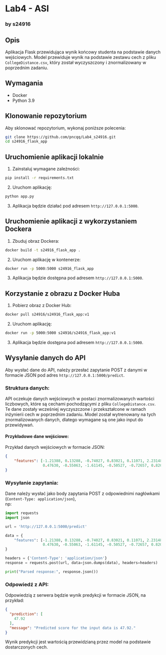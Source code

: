 # Lab4 - ASI

### by s24916

## Opis

Aplikacja Flask przewidująca wynik końcowy studenta na podstawie danych wejściowych. Model przewiduje wynik na podstawie
zestawu cech z pliku `CollegeDistance.csv`, który został wyczyszczony i znormalizowany w poprzednim zadaniu.

## Wymagania

- Docker
- Python 3.9

## Klonowanie repozytorium

Aby sklonować repozytorium, wykonaj poniższe polecenia:

```bash
git clone https://github.com/pncqq/Lab4_s24916.git
cd s24916_flask_app
```

## Uruchomienie aplikacji lokalnie

1. Zainstaluj wymagane zależności:

```bash
pip install -r requirements.txt
```

2. Uruchom aplikację:

```bash
python app.py
```

3. Aplikacja będzie działać pod adresem `http://127.0.0.1:5000`.

## Uruchomienie aplikacji z wykorzystaniem Dockera

1. Zbuduj obraz Dockera:

```bash
docker build -t s24916_flask_app .
```

2. Uruchom aplikację w kontenerze:

```bash
docker run -p 5000:5000 s24916_flask_app
```

3. Aplikacja będzie dostępna pod adresem `http://127.0.0.1:5000`.

## Korzystanie z obrazu z Docker Huba

1. Pobierz obraz z Docker Hub:

```bash
docker pull s24916/s24916_flask_app:v1
```

2. Uruchom aplikację:

```bash
docker run -p 5000:5000 s24916/s24916_flask_app:v1
```

3. Aplikacja będzie dostępna pod adresem `http://127.0.0.1:5000`.

## Wysyłanie danych do API

Aby wysłać dane do API, należy przesłać zapytanie POST z danymi w formacie JSON pod adres
`http://127.0.0.1:5000/predict`.

### Struktura danych:

API oczekuje danych wejściowych w postaci znormalizowanych wartości liczbowych, które są cechami pochodzącymi z pliku
`CollegeDistance.csv`. Te dane zostały wcześniej wyczyszczone i przekształcone w ramach inżynierii cech w poprzednim
zadaniu. Model został wytrenowany na tych znormalizowanych danych, dlatego wymagane są one jako input do przewidywań.

#### Przykładowe dane wejściowe:

Przykład danych wejściowych w formacie JSON:

```json
{
    "features": [-1.21388, 0.13288, -0.74027, 0.83021, 0.11071, 2.23148, -0.48129, -0.90890, -0.50404, -0.39381,
                 0.47630, -0.55063, -1.61145, -0.50527, -0.72657, 0.82038, -1.32694, -0.61237, 0.04556]
}
``` 

### Wysyłanie zapytania:

Dane należy wysłać jako body zapytania POST z odpowiednimi nagłówkami (`Content-Type: application/json`),  
np:

```python
import requests
import json

url = 'http://127.0.0.1:5000/predict'

data = {
    "features": [-1.21388, 0.13288, -0.74027, 0.83021, 0.11071, 2.23148, -0.48129, -0.90890, -0.50404, -0.39381,
                 0.47630, -0.55063, -1.61145, -0.50527, -0.72657, 0.82038, -1.32694, -0.61237, 0.04556]
}

headers = {'Content-Type': 'application/json'}
response = requests.post(url, data=json.dumps(data), headers=headers)

print("Parsed response:", response.json())
```

### Odpowiedź z API:

Odpowiedzią z serwera będzie wynik predykcji w formacie JSON, na przykład:

```json
{
  "prediction": [
    47.92
  ],
  "message": "Predicted score for the input data is 47.92."
}
```

Wynik predykcji jest wartością przewidzianą przez model na podstawie dostarczonych cech.